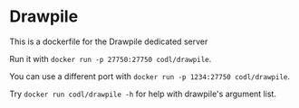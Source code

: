 # Drawpile

This is a dockerfile for the Drawpile dedicated server

Run it with `docker run -p 27750:27750 codl/drawpile`.

You can use a different port with `docker run -p 1234:27750 codl/drawpile`.

Try `docker run codl/drawpile -h` for help with drawpile's argument list.
